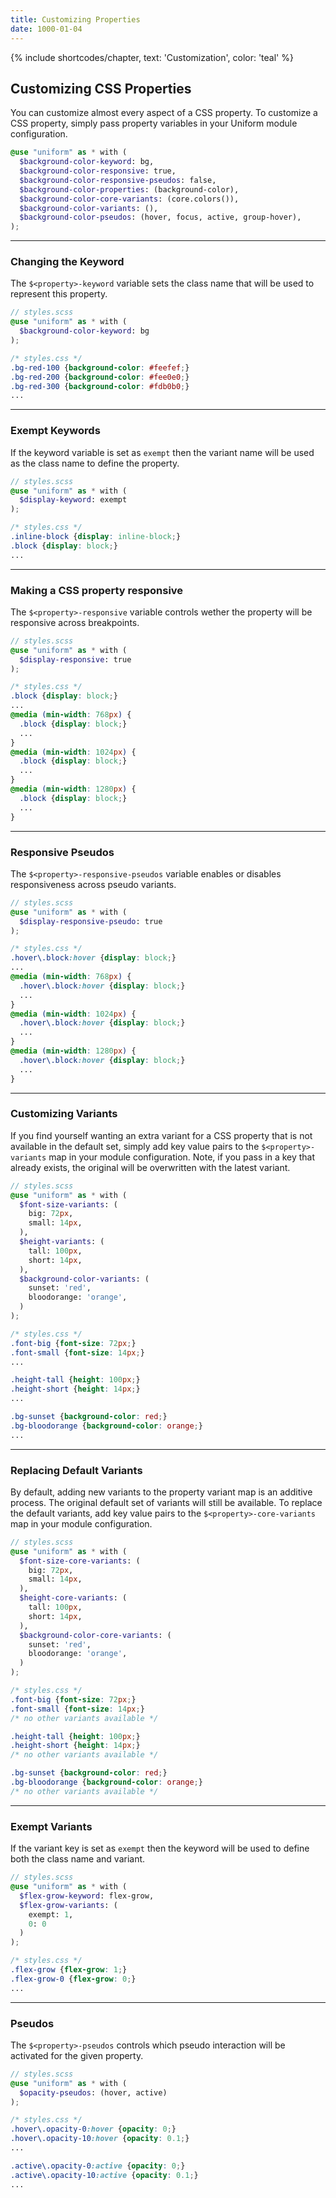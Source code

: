 ```yaml
---
title: Customizing Properties
date: 1000-01-04
---
```


{% include shortcodes/chapter, text: 'Customization', color: 'teal' %}

## Customizing CSS Properties

You can customize almost every aspect of a CSS property. To customize a CSS property, simply pass property variables in your Uniform module configuration.

```scss
@use "uniform" as * with (
  $background-color-keyword: bg,
  $background-color-responsive: true,
  $background-color-responsive-pseudos: false,
  $background-color-properties: (background-color),
  $background-color-core-variants: (core.colors()),
  $background-color-variants: (),
  $background-color-pseudos: (hover, focus, active, group-hover),
);
```


---

### Changing the Keyword

The `$<property>-keyword` variable sets the class name that will be used to represent this property.

```scss
// styles.scss
@use "uniform" as * with (
  $background-color-keyword: bg
);
```

```css
/* styles.css */
.bg-red-100 {background-color: #feefef;}
.bg-red-200 {background-color: #fee0e0;}
.bg-red-300 {background-color: #fdb0b0;}
...
```

---

### Exempt Keywords

If the keyword variable is set as `exempt` then the variant name will be used as the class name to define the property.

```scss
// styles.scss
@use "uniform" as * with (
  $display-keyword: exempt
);
```

```css
/* styles.css */
.inline-block {display: inline-block;}
.block {display: block;}
...
```

---

### Making a CSS property responsive

The `$<property>-responsive` variable controls wether the property will be responsive across breakpoints.

```scss
// styles.scss
@use "uniform" as * with (
  $display-responsive: true
);
```

```css
/* styles.css */
.block {display: block;}
...
@media (min-width: 768px) {
  .block {display: block;}
  ...
}
@media (min-width: 1024px) {
  .block {display: block;}
  ...
}
@media (min-width: 1280px) {
  .block {display: block;}
  ...
}
```

---

### Responsive Pseudos

The `$<property>-responsive-pseudos` variable enables or disables responsiveness across pseudo variants.

```scss
// styles.scss
@use "uniform" as * with (
  $display-responsive-pseudo: true
);
```

```css
/* styles.css */
.hover\.block:hover {display: block;}
...
@media (min-width: 768px) {
  .hover\.block:hover {display: block;}
  ...
}
@media (min-width: 1024px) {
  .hover\.block:hover {display: block;}
  ...
}
@media (min-width: 1280px) {
  .hover\.block:hover {display: block;}
  ...
}
```

---

### Customizing Variants

If you find yourself wanting an extra variant for a CSS property that is not available in the default set, simply add key value pairs to the `$<property>-variants` map in your module configuration. Note, if you pass in a key that already exists, the original will be overwritten with the latest variant.

```scss
// styles.scss
@use "uniform" as * with (
  $font-size-variants: (
    big: 72px,
    small: 14px,
  ),
  $height-variants: (
    tall: 100px,
    short: 14px,
  ),
  $background-color-variants: (
    sunset: 'red',
    bloodorange: 'orange',
  )
);
```

```css
/* styles.css */
.font-big {font-size: 72px;}
.font-small {font-size: 14px;}
...

.height-tall {height: 100px;}
.height-short {height: 14px;}
...

.bg-sunset {background-color: red;}
.bg-bloodorange {background-color: orange;}
...
```

---

### Replacing Default Variants

By default, adding new variants to the property variant map is an additive process. The original default set of variants will still be available. To replace the default variants, add key value pairs to the `$<property>-core-variants` map in your module configuration.

```scss
// styles.scss
@use "uniform" as * with (
  $font-size-core-variants: (
    big: 72px,
    small: 14px,
  ),
  $height-core-variants: (
    tall: 100px,
    short: 14px,
  ),
  $background-color-core-variants: (
    sunset: 'red',
    bloodorange: 'orange',
  )
);
```

```css
/* styles.css */
.font-big {font-size: 72px;}
.font-small {font-size: 14px;}
/* no other variants available */

.height-tall {height: 100px;}
.height-short {height: 14px;}
/* no other variants available */

.bg-sunset {background-color: red;}
.bg-bloodorange {background-color: orange;}
/* no other variants available */
```

---

### Exempt Variants

If the variant key is set as `exempt` then the keyword will be used to define both the class name and variant.

```scss
// styles.scss
@use "uniform" as * with (
  $flex-grow-keyword: flex-grow,
  $flex-grow-variants: (
    exempt: 1,
    0: 0
  )
);
```

```css
/* styles.css */
.flex-grow {flex-grow: 1;}
.flex-grow-0 {flex-grow: 0;}
...
```

---

### Pseudos

The `$<property>-pseudos` controls which pseudo interaction will be activated for the given property.

```scss
// styles.scss
@use "uniform" as * with (
  $opacity-pseudos: (hover, active)
);
```

```css
/* styles.css */
.hover\.opacity-0:hover {opacity: 0;}
.hover\.opacity-10:hover {opacity: 0.1;}
...

.active\.opacity-0:active {opacity: 0;}
.active\.opacity-10:active {opacity: 0.1;}
...
```


